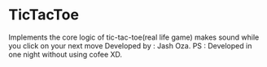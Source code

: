# TicTacToe
Implements the core logic of tic-tac-toe(real life game)
makes sound while you click on your next move
Developed by : Jash Oza.
PS : Developed in one night without using cofee XD.
